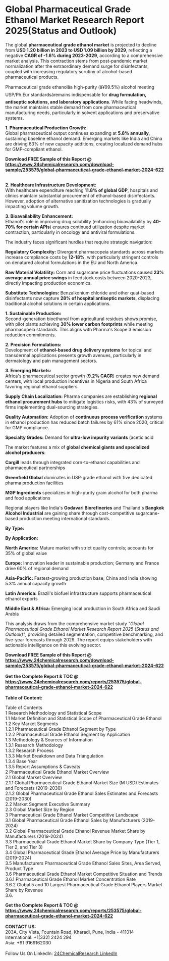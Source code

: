 <h1>Global Pharmaceutical Grade Ethanol Market Research Report 2025(Status and Outlook)</h1><p>The global <strong>pharmaceutical grade ethanol market</strong> is projected to decline from <strong>USD 1.20 billion in 2023 to USD 1.09 billion by 2029</strong>, reflecting a negative <strong>CAGR of -1.6% during 2023-2029</strong>, according to a comprehensive market analysis. This contraction stems from post-pandemic market normalization after the extraordinary demand surge for disinfectants, coupled with increasing regulatory scrutiny of alcohol-based pharmaceutical products.</p><p>Pharmaceutical grade ethanolâa high-purity (â¥99.5%) alcohol meeting USP/Ph.Eur standardsâremains indispensable for <strong>drug formulation, antiseptic solutions, and laboratory applications</strong>. While facing headwinds, the market maintains stable demand from core pharmaceutical manufacturing needs, particularly in solvent applications and preservative systems.</p><p><strong>1. Pharmaceutical Production Growth:</strong><br>
Global pharmaceutical output continues expanding at <strong>5.8% annually</strong>, sustaining baseline ethanol demand. Emerging markets like India and China are driving 63% of new capacity additions, creating localized demand hubs for GMP-compliant ethanol.</p><div><b>Download FREE Sample of this Report @ 
            <a href="https://www.24chemicalresearch.com/download-sample/253575/global-pharmaceutical-grade-ethanol-market-2024-622">
            https://www.24chemicalresearch.com/download-sample/253575/global-pharmaceutical-grade-ethanol-market-2024-622</a></b></div><br><p><strong>2. Healthcare Infrastructure Development:</strong><br>
With healthcare expenditure reaching <strong>11.8% of global GDP</strong>, hospitals and clinics maintain substantial procurement of ethanol-based disinfectants. However, adoption of alternative sanitization technologies is gradually impacting volume growth.</p><p><strong>3. Bioavailability Enhancement:</strong><br>
Ethanol's role in improving drug solubility (enhancing bioavailability by <strong>40-70% for certain APIs</strong>) ensures continued utilization despite market contraction, particularly in oncology and antiviral formulations.</p><p>The industry faces significant hurdles that require strategic navigation:</p><p><strong>Regulatory Complexity:</strong> Divergent pharmacopeia standards across markets increase compliance costs by <strong>12-18%</strong>, with particularly stringent controls on denatured alcohol formulations in the EU and North America.</p><p><strong>Raw Material Volatility:</strong> Corn and sugarcane price fluctuations caused <strong>23% average annual price swings</strong> in feedstock costs between 2020-2023, directly impacting production economics.</p><p><strong>Substitute Technologies:</strong> Benzalkonium chloride and other quat-based disinfectants now capture <strong>28% of hospital antiseptic markets</strong>, displacing traditional alcohol solutions in certain applications.</p><p><strong>1. Sustainable Production:</strong><br>
Second-generation bioethanol from agricultural residues shows promise, with pilot plants achieving <strong>30% lower carbon footprints</strong> while meeting pharmacopeia standards. This aligns with Pharma's Scope 3 emission reduction commitments.</p><p><strong>2. Precision Formulations:</strong><br>
Development of <strong>ethanol-based drug delivery systems</strong> for topical and transdermal applications presents growth avenues, particularly in dermatology and pain management sectors.</p><p><strong>3. Emerging Markets:</strong><br>
Africa's pharmaceutical sector growth (<strong>9.2% CAGR</strong>) creates new demand centers, with local production incentives in Nigeria and South Africa favoring regional ethanol suppliers.</p><p><strong>Supply Chain Localization:</strong> Pharma companies are establishing <strong>regional ethanol procurement hubs</strong> to mitigate logistics risks, with 43% of surveyed firms implementing dual-sourcing strategies.</p><p><strong>Quality Automation:</strong> Adoption of <strong>continuous process verification</strong> systems in ethanol production has reduced batch failures by 61% since 2020, critical for GMP compliance.</p><p><strong>Specialty Grades:</strong> Demand for <strong>ultra-low impurity variants</strong> (acetic acid 
	</p><p>The market features a mix of <strong>global chemical giants and specialized alcohol producers</strong>:</p><p><strong>Cargill</strong> leads through integrated corn-to-ethanol capabilities and pharmaceutical partnerships</p><p><strong>Greenfield Global</strong> dominates in USP-grade ethanol with five dedicated pharma production facilities</p><p><strong>MGP Ingredients</strong> specializes in high-purity grain alcohol for both pharma and food applications</p><p>Regional players like India's <strong>Godavari Biorefineries</strong> and Thailand's <strong>Bangkok Alcohol Industrial</strong> are gaining share through cost-competitive sugarcane-based production meeting international standards.</p><p><strong>By Type:</strong></p><p><strong>By Application:</strong></p><p><strong>North America:</strong> Mature market with strict quality controls; accounts for 35% of global value</p><p><strong>Europe:</strong> Innovation leader in sustainable production; Germany and France drive 60% of regional demand</p><p><strong>Asia-Pacific:</strong> Fastest-growing production base; China and India showing 5.3% annual capacity growth</p><p><strong>Latin America:</strong> Brazil's biofuel infrastructure supports pharmaceutical ethanol exports</p><p><strong>Middle East &amp; Africa:</strong> Emerging local production in South Africa and Saudi Arabia</p><p>This analysis draws from the comprehensive market study <em>"Global Pharmaceutical Grade Ethanol Market Research Report 2025 (Status and Outlook)"</em>, providing detailed segmentation, competitive benchmarking, and five-year forecasts through 2029. The report equips stakeholders with actionable intelligence on this evolving sector.</p><div><b>Download FREE Sample of this Report @ 
            <a href="https://www.24chemicalresearch.com/download-sample/253575/global-pharmaceutical-grade-ethanol-market-2024-622">
            https://www.24chemicalresearch.com/download-sample/253575/global-pharmaceutical-grade-ethanol-market-2024-622</a></b></div><br><div><b>Get the Complete Report & TOC @ 
            <a href="https://www.24chemicalresearch.com/reports/253575/global-pharmaceutical-grade-ethanol-market-2024-622">
            https://www.24chemicalresearch.com/reports/253575/global-pharmaceutical-grade-ethanol-market-2024-622</a></b></div><br>
            <b>Table of Content:</b><p>Table of Contents<br />
1 Research Methodology and Statistical Scope<br />
1.1 Market Definition and Statistical Scope of Pharmaceutical Grade Ethanol<br />
1.2 Key Market Segments<br />
1.2.1 Pharmaceutical Grade Ethanol Segment by Type<br />
1.2.2 Pharmaceutical Grade Ethanol Segment by Application<br />
1.3 Methodology & Sources of Information<br />
1.3.1 Research Methodology<br />
1.3.2 Research Process<br />
1.3.3 Market Breakdown and Data Triangulation<br />
1.3.4 Base Year<br />
1.3.5 Report Assumptions & Caveats<br />
2 Pharmaceutical Grade Ethanol Market Overview<br />
2.1 Global Market Overview<br />
2.1.1 Global Pharmaceutical Grade Ethanol Market Size (M USD) Estimates and Forecasts (2019-2030)<br />
2.1.2 Global Pharmaceutical Grade Ethanol Sales Estimates and Forecasts (2019-2030)<br />
2.2 Market Segment Executive Summary<br />
2.3 Global Market Size by Region<br />
3 Pharmaceutical Grade Ethanol Market Competitive Landscape<br />
3.1 Global Pharmaceutical Grade Ethanol Sales by Manufacturers (2019-2024)<br />
3.2 Global Pharmaceutical Grade Ethanol Revenue Market Share by Manufacturers (2019-2024)<br />
3.3 Pharmaceutical Grade Ethanol Market Share by Company Type (Tier 1, Tier 2, and Tier 3)<br />
3.4 Global Pharmaceutical Grade Ethanol Average Price by Manufacturers (2019-2024)<br />
3.5 Manufacturers Pharmaceutical Grade Ethanol Sales Sites, Area Served, Product Type<br />
3.6 Pharmaceutical Grade Ethanol Market Competitive Situation and Trends<br />
3.6.1 Pharmaceutical Grade Ethanol Market Concentration Rate<br />
3.6.2 Global 5 and 10 Largest Pharmaceutical Grade Ethanol Players Market Share by Revenue<br />
3.6.</p><div><b>Get the Complete Report & TOC @ 
            <a href="https://www.24chemicalresearch.com/reports/253575/global-pharmaceutical-grade-ethanol-market-2024-622">
            https://www.24chemicalresearch.com/reports/253575/global-pharmaceutical-grade-ethanol-market-2024-622</a></b></div><br><b>CONTACT US:</b><br>
            203A, City Vista, Fountain Road, Kharadi, Pune, India - 411014<br>
            International: +1(332) 2424 294<br>
            Asia: +91 9169162030 <br><br>
            Follow Us On LinkedIn: <a href="https://www.linkedin.com/company/24chemicalresearch/">24ChemicalResearch LinkedIn</a>